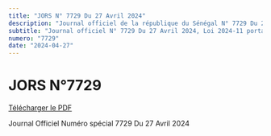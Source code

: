 ```yaml
---
title: "JORS N° 7729 Du 27 Avril 2024"
description: "Journal officiel de la république du Sénégal N° 7729 Du 27 Avril 2024"
subtitle: "Journal officiel N° 7729 Du 27 Avril 2024, Loi 2024-11 portant pension des députés, etc. "
numero: "7729"
date: "2024-04-27"
---
```


# JORS N°7729

<a href="/jors/JO-7729-du-27-avril-2024.pdf" target="_blank">Télécharger le PDF</a>

Journal Officiel Numéro spécial 7729 Du 27 Avril 2024

